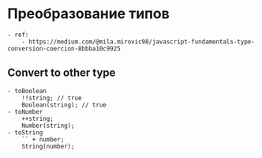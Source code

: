 # Преобразование типов
	- ref:
		- https://medium.com/@mila.mirovic98/javascript-fundamentals-type-conversion-coercion-8bbba10c9925

## Convert to other type
    - toBoolean
        !!string; // true
        Boolean(string); // true
    - toNumber
        ++string;
        Number(string);
    - toString
        `` + number;
        String(number);



